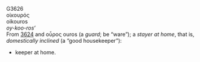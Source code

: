 G3626  
οἰκουρός  
oikouros  
*oy-koo-ros‘*  
From [3624](g3624) and οὖρος ouros (a *guard*; be “ware”); a *stayer*
*at* *home*, that is, *domestically* *inclined* (a “good housekeeper”):
- keeper at home.  
